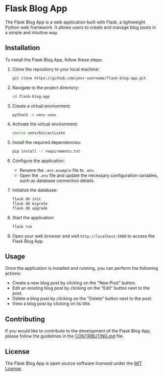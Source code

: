 # Flask Blog App

The Flask Blog App is a web application built with Flask, a lightweight Python web framework. It allows users to create and manage blog posts in a simple and intuitive way.

## Installation

To install the Flask Blog App, follow these steps:

1. Clone the repository to your local machine:

    ```bash
    git clone https://github.com/your-username/flask-blog-app.git
    ```

2. Navigate to the project directory:

    ```bash
    cd flask-blog-app
    ```

3. Create a virtual environment:

    ```bash
    python3 -m venv venv
    ```

4. Activate the virtual environment:

    ```bash
    source venv/bin/activate
    ```

5. Install the required dependencies:

    ```bash
    pip install -r requirements.txt
    ```

6. Configure the application:

    - Rename the `.env.example` file to `.env`.
    - Open the `.env` file and update the necessary configuration variables, such as database connection details.

7. Initialize the database:

    ```bash
    flask db init
    flask db migrate
    flask db upgrade
    ```

8. Start the application:

    ```bash
    flask run
    ```

9. Open your web browser and visit `http://localhost:5000` to access the Flask Blog App.

## Usage

Once the application is installed and running, you can perform the following actions:

- Create a new blog post by clicking on the "New Post" button.
- Edit an existing blog post by clicking on the "Edit" button next to the post.
- Delete a blog post by clicking on the "Delete" button next to the post.
- View a blog post by clicking on its title.

## Contributing

If you would like to contribute to the development of the Flask Blog App, please follow the guidelines in the [CONTRIBUTING.md](./CONTRIBUTING.md) file.

## License

The Flask Blog App is open source software licensed under the [MIT License](https://opensource.org/licenses/MIT).